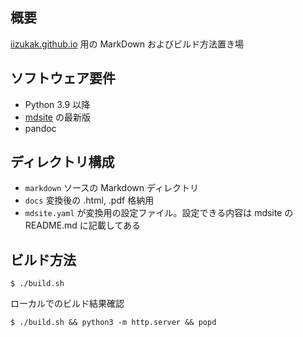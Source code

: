 ## 概要

[iizukak.github.io](https://iizukak.github.io/) 用の MarkDown およびビルド方法置き場

## ソフトウェア要件

- Python 3.9 以降
- [mdsite](https://github.com/iizukak/mdsite) の最新版
- pandoc

## ディレクトリ構成

- `markdown` ソースの Markdown ディレクトリ
- `docs` 変換後の .html, .pdf 格納用
- `mdsite.yaml` が変換用の設定ファイル。設定できる内容は mdsite の README.md に記載してある

## ビルド方法

```
$ ./build.sh
```

ローカルでのビルド結果確認

```
$ ./build.sh && python3 -m http.server && popd
```